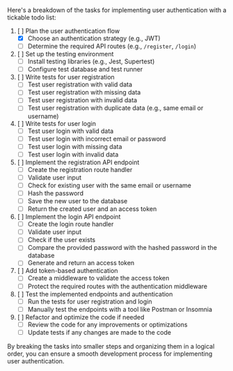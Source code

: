 Here's a breakdown of the tasks for implementing user authentication with a tickable todo list:

1. [ ] Plan the user authentication flow
   - [x] Choose an authentication strategy (e.g., JWT)
   - [ ] Determine the required API routes (e.g., `/register`, `/login`)

2. [ ] Set up the testing environment
   - [ ] Install testing libraries (e.g., Jest, Supertest)
   - [ ] Configure test database and test runner

3. [ ] Write tests for user registration
   - [ ] Test user registration with valid data
   - [ ] Test user registration with missing data
   - [ ] Test user registration with invalid data
   - [ ] Test user registration with duplicate data (e.g., same email or username)

4. [ ] Write tests for user login
   - [ ] Test user login with valid data
   - [ ] Test user login with incorrect email or password
   - [ ] Test user login with missing data
   - [ ] Test user login with invalid data

5. [ ] Implement the registration API endpoint
   - [ ] Create the registration route handler
   - [ ] Validate user input
   - [ ] Check for existing user with the same email or username
   - [ ] Hash the password
   - [ ] Save the new user to the database
   - [ ] Return the created user and an access token

6. [ ] Implement the login API endpoint
   - [ ] Create the login route handler
   - [ ] Validate user input
   - [ ] Check if the user exists
   - [ ] Compare the provided password with the hashed password in the database
   - [ ] Generate and return an access token

7. [ ] Add token-based authentication
   - [ ] Create a middleware to validate the access token
   - [ ] Protect the required routes with the authentication middleware

8. [ ] Test the implemented endpoints and authentication
   - [ ] Run the tests for user registration and login
   - [ ] Manually test the endpoints with a tool like Postman or Insomnia

9. [ ] Refactor and optimize the code if needed
   - [ ] Review the code for any improvements or optimizations
   - [ ] Update tests if any changes are made to the code

By breaking the tasks into smaller steps and organizing them in a logical order, you can ensure a smooth development process for implementing user authentication.
